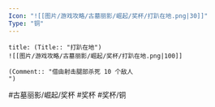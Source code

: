 ```yaml
---
Icon: "![[图片/游戏攻略/古墓丽影/崛起/奖杯/打趴在地.png|30]]"
Type: "铜"
---
```

```ad-common-bronze-trophy
title: (Title:: "打趴在地")
![[图片/游戏攻略/古墓丽影/崛起/奖杯/打趴在地.png|100]]

(Comment:: "借由射击腿部杀死 10 个敌人
")
```

#古墓丽影/崛起/奖杯 #奖杯 #奖杯/铜
